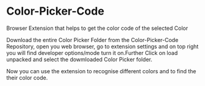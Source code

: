# Color-Picker-Code
Browser Extension that helps to get the color code of the selected Color

Download the entire Color Picker Folder from the Color-Picker-Code Repository, open you web browser, go to extension settings and on top right you will find developer options/mode turn it on.Further Click on load unpacked and select the dowmloaded Color Picker folder.

Now you can use the extension to recognise different colors and to find the their color code.
